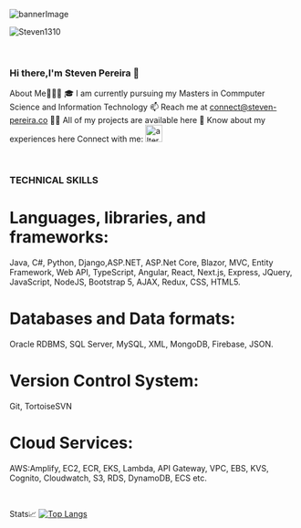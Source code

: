 <!--
**Steven1310/Steven1310** is a ✨ _special_ ✨ repository because its `README.md` (this file) appears on your GitHub profile.

Here are some ideas to get you started:

- 🔭 I’m currently working on ...
- 🌱 I’m currently learning ...
- 👯 I’m looking to collaborate on ...
- 🤔 I’m looking for help with ...
- 💬 Ask me about ...
- 📫 How to reach me: ...
- 😄 Pronouns: ...
- ⚡ Fun fact: ...
-->

<!-- MAIN BANNER IMAGE -->

![bannerImage](./assets/images/github-banner.gif)

<!--  PROFILE VISIT COUNTER  --><p align="top"> <img src="https://komarev.com/ghpvc/?username=Steven1310&label=Profile%20views&color=36363b&style=flat" alt="Steven1310" /></p>
<br>

### Hi there,I'm Steven Pereira 👋

About Me🧑🏼‍💻
🎓 I am currently pursuing my Masters in Commputer Science and Information Technology
📫 Reach me at connect@steven-pereira.co
👨‍💻 All of my projects are available here
📄 Know about my experiences here
Connect with me:
<a href="https://www.linkedin.com/in/steven-pereira-33a933169/">
<img src="images/linkedin.png" alt="alternate text"
width="30px" height="height">
</a>

<br>

### TECHNICAL SKILLS

# Languages, libraries, and frameworks:

Java, C#, Python, Django,ASP.NET, ASP.Net Core, Blazor, MVC, Entity Framework, Web API, TypeScript, Angular, React, Next.js, Express, JQuery, JavaScript, NodeJS, Bootstrap 5, AJAX, Redux, CSS, HTML5.

# Databases and Data formats:

Oracle RDBMS, SQL Server, MySQL, XML, MongoDB, Firebase, JSON.

# Version Control System:

Git, TortoiseSVN

# Cloud Services:

AWS:Amplify, EC2, ECR, EKS, Lambda, API Gateway, VPC, EBS, KVS, Cognito, Cloudwatch, S3, RDS, DynamoDB, ECS etc.

<br>

Stats📈
[![Top Langs](https://github-readme-stats.vercel.app/api/top-langs/?username=Steven1310&layout=compact)](https://github.com/Steven1310)
